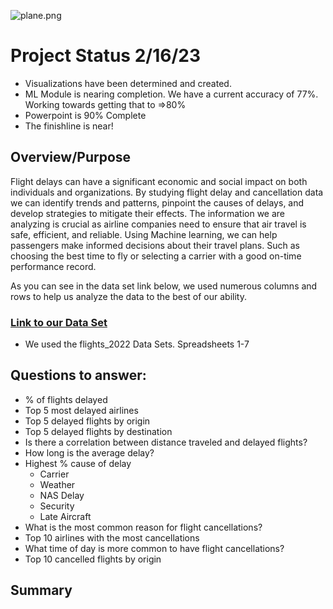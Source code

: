 ![plane.png](https://github.com/Adam-Warrick/project/blob/Dev/plane.png)


# Project Status 2/16/23

* Visualizations have been determined and created. 
* ML Module is nearing completion. We have a current accuracy of 77%. Working towards getting that to =>80%
* Powerpoint is 90% Complete
* The finishline is near!

## Overview/Purpose

Flight delays can have a significant economic and social impact on both individuals and organizations. By studying flight delay and cancellation data we can identify trends and patterns, pinpoint the causes of delays, and develop strategies to mitigate their effects. The information we are analyzing is crucial as airline companies need to ensure that air travel is safe, efficient, and reliable. Using Machine learning, we can help passengers make informed decisions about their travel plans. Such as choosing the best time to fly or selecting a carrier with a good on-time performance record.

As you can see in the data set link below, we used numerous columns and rows to help us analyze the data to the best of our ability. 

### [Link to our Data Set](https://www.kaggle.com/datasets/robikscube/flight-delay-dataset-20182022)
* We used the flights_2022 Data Sets. Spreadsheets 1-7


## Questions to answer:
* % of flights delayed
* Top 5 most delayed airlines
* Top 5 delayed flights by origin
* Top 5 delayed flights by destination
* Is there a correlation between distance traveled and delayed flights? 
* How long is the average delay?
* Highest % cause of delay
  * Carrier
  * Weather
  * NAS Delay
  * Security
  * Late Aircraft
* What is the most common reason for flight cancellations?
* Top 10 airlines with the most cancellations
* What time of day is more common to have flight cancellations?
* Top 10 cancelled flights by origin

## Summary
